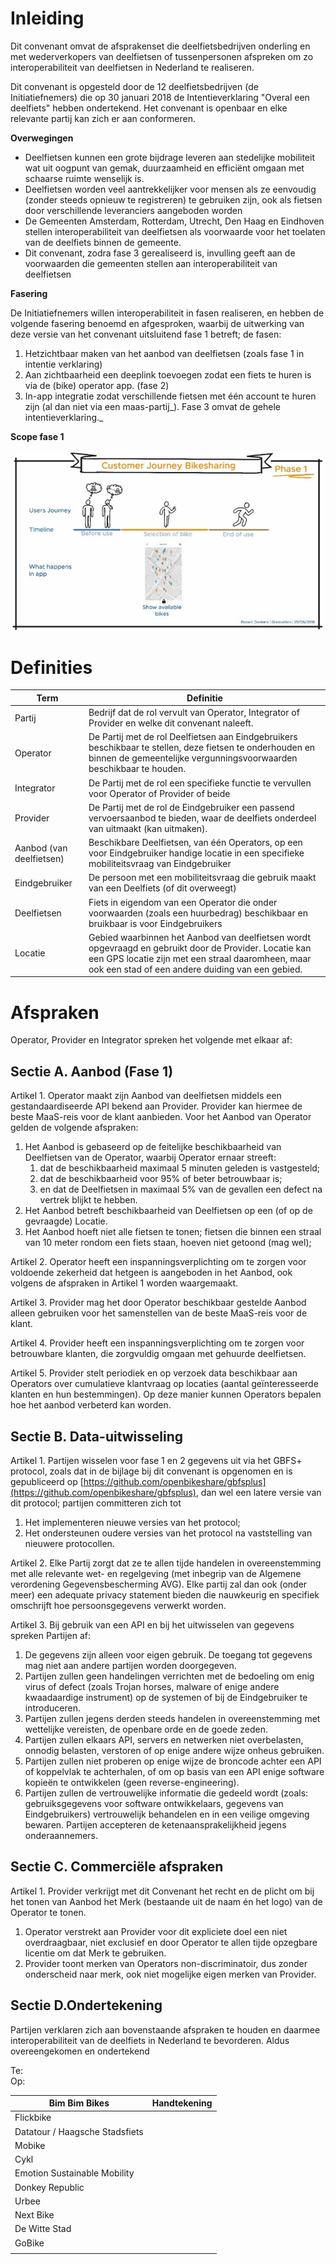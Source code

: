 # **Inleiding**

Dit convenant omvat de afsprakenset die deelfietsbedrijven onderling en met wederverkopers van deelfietsen of tussenpersonen afspreken om zo interoperabiliteit van deelfietsen in Nederland te realiseren.

Dit convenant is opgesteld door de 12 deelfietsbedrijven (de Initiatiefnemers) die op 30 januari 2018 de Intentieverklaring &quot;Overal een deelfiets&quot; hebben ondertekend. Het convenant is openbaar en elke relevante partij kan zich er aan conformeren.

**Overwegingen**

- Deelfietsen kunnen een grote bijdrage leveren aan stedelijke mobiliteit wat uit oogpunt van gemak, duurzaamheid en efficiënt omgaan met schaarse ruimte wenselijk is.
- Deelfietsen worden veel aantrekkelijker voor mensen als ze eenvoudig (zonder steeds opnieuw te registreren) te gebruiken zijn, ook als fietsen door verschillende leveranciers aangeboden worden
- De Gemeenten Amsterdam, Rotterdam, Utrecht, Den Haag en Eindhoven stellen interoperabiliteit van deelfietsen als voorwaarde voor het toelaten van de deelfiets binnen de gemeente.
- Dit convenant, zodra fase 3 gerealiseerd is, invulling geeft aan de voorwaarden die gemeenten stellen aan interoperabiliteit van deelfietsen

**Fasering**

De Initiatiefnemers willen interoperabiliteit in fasen realiseren, en hebben de volgende fasering benoemd en afgesproken, waarbij de uitwerking van deze versie van het convenant uitsluitend fase 1 betreft; de fasen:

1. Hetzichtbaar maken van het aanbod van deelfietsen (zoals fase 1 in intentie verklaring)
2. Aan zichtbaarheid een deeplink toevoegen zodat een fiets te huren is via de (bike) operator app. (fase 2)
3. In-app integratie zodat verschillende fietsen met één account te huren zijn (al dan niet via een maas-partij_). Fase 3 omvat de gehele intentieverklaring._

**Scope fase 1**

![alt text](https://raw.githubusercontent.com/openbikeshare/convenant/master/scope_fase1.png)

# Definities

| **Term** | **Definitie** |
| --- | --- |
| Partij | Bedrijf dat de rol vervult van Operator, Integrator of Provider en welke dit convenant naleeft. |
| Operator | De Partij met de rol Deelfietsen aan Eindgebruikers beschikbaar te stellen, deze fietsen te onderhouden en binnen de gemeentelijke vergunningsvoorwaarden beschikbaar te houden. |
| Integrator | De Partij met de rol een specifieke functie te vervullen voor Operator of Provider of beide |
| Provider | De Partij met de rol de Eindgebruiker een passend vervoersaanbod te bieden, waar de deelfiets onderdeel van uitmaakt (kan uitmaken). |
| Aanbod (van deelfietsen) | Beschikbare Deelfietsen, van één Operators, op een voor Eindgebruiker handige locatie in een specifieke mobiliteitsvraag van Eindgebruiker |
| Eindgebruiker | De persoon met een mobiliteitsvraag die gebruik maakt van een Deelfiets (of dit overweegt) |
| Deelfietsen | Fiets in eigendom van een Operator die onder voorwaarden (zoals een huurbedrag) beschikbaar en bruikbaar is voor Eindgebruikers |
| Locatie | Gebied waarbinnen het Aanbod van deelfietsen wordt opgevraagd en gebruikt door de Provider. Locatie kan een GPS locatie zijn met een straal daaromheen, maar ook een stad of een andere duiding van een gebied.  |



# Afspraken

Operator, Provider en Integrator spreken het volgende met elkaar af:

## Sectie A. Aanbod (Fase 1)

Artikel 1. Operator maakt zijn Aanbod van deelfietsen middels een gestandaardiseerde API bekend aan Provider. Provider kan hiermee de beste MaaS-reis voor de klant aanbieden. Voor het Aanbod van Operator gelden de volgende afspraken:

1. Het Aanbod is gebaseerd op de feitelijke beschikbaarheid van Deelfietsen van de Operator, waarbij Operator ernaar streeft:
    1. dat de beschikbaarheid maximaal 5 minuten geleden is vastgesteld;
    2. dat de beschikbaarheid voor 95% of beter betrouwbaar is;
    3. en dat de Deelfietsen in maximaal 5% van de gevallen een defect na vertrek blijkt te hebben.
2. Het Aanbod betreft beschikbaarheid van Deelfietsen op een (of op de gevraagde) Locatie.
3. Het Aanbod hoeft niet alle fietsen te tonen; fietsen die binnen een straal van 10 meter rondom een fiets staan, hoeven niet getoond (mag wel);

Artikel 2. Operator heeft een inspanningsverplichting om te zorgen voor voldoende zekerheid dat hetgeen is aangeboden in het Aanbod, ook volgens de afspraken in Artikel 1 worden waargemaakt.

Artikel 3. Provider mag het door Operator beschikbaar gestelde Aanbod alleen gebruiken voor het samenstellen van de beste MaaS-reis voor de klant.

Artikel 4. Provider heeft een inspanningsverplichting om te zorgen voor betrouwbare klanten, die zorgvuldig omgaan met gehuurde deelfietsen.

Artikel 5. Provider stelt periodiek en op verzoek data beschikbaar aan Operators over cumulatieve klantvraag op locaties (aantal geïnteresseerde klanten en hun bestemmingen). Op deze manier kunnen Operators bepalen hoe het aanbod verbeterd kan worden.
## Sectie B. Data-uitwisseling

Artikel 1. Partijen wisselen voor fase 1 en 2 gegevens uit via het GBFS+ protocol, zoals dat in de bijlage bij dit convenant is opgenomen en is gepubliceerd op [https://github.com/openbikeshare/gbfsplus](https://github.com/openbikeshare/gbfsplus), dan wel een latere versie van dit protocol; partijen committeren zich tot

1. Het implementeren nieuwe versies van het protocol;
2. Het ondersteunen oudere versies van het protocol na vaststelling van nieuwere protocollen.

Artikel 2. 
Elke Partij zorgt dat ze te allen tijde handelen in overeenstemming met alle relevante wet- en regelgeving (met inbegrip van de Algemene verordening Gegevensbescherming AVG). Elke partij zal dan ook (onder meer) een adequate privacy statement bieden die nauwkeurig en specifiek omschrijft hoe persoonsgegevens verwerkt worden.

Artikel 3.
Bij gebruik van een API en bij het uitwisselen van gegevens spreken Partijen af:
1. De gegevens zijn alleen voor eigen gebruik. De toegang tot gegevens mag niet aan andere partijen worden  doorgegeven.
2. Partijen zullen geen handelingen verrichten met de bedoeling om enig virus of defect (zoals Trojan horses, malware of enige andere kwaadaardige instrument) op de systemen of bij de Eindgebruiker te introduceren.
3. Partijen zullen jegens derden steeds handelen in overeenstemming met wettelijke vereisten, de openbare orde en de goede zeden.
4. Partijen zullen elkaars API, servers en netwerken niet overbelasten, onnodig belasten, verstoren of op enige andere wijze onheus gebruiken.
5. Partijen zullen niet proberen op enige wijze de broncode achter een API of koppelvlak te achterhalen, of om op basis van een API enige software kopieën te ontwikkelen (geen reverse-engineering).
6. Partijen zullen de vertrouwelijke informatie die gedeeld wordt (zoals: gebruiksgegevens voor software ontwikkelaars, gegevens van Eindgebruikers) vertrouwelijk behandelen en in een veilige omgeving bewaren. Partijen accepteren de ketenaansprakelijkheid jegens onderaannemers.

## Sectie C. Commerciële afspraken

Artikel 1. Provider verkrijgt met dit Convenant het recht en de plicht om bij het tonen van Aanbod het Merk (bestaande uit de naam én het logo) van de Operator te tonen.
1. Operator verstrekt aan Provider voor dit expliciete doel een niet overdraagbaar, niet exclusief en door Operator te allen tijde opzegbare licentie om dat Merk te gebruiken.
2. Provider toont merken van Operators non-discriminatoir, dus zonder onderscheid naar merk, ook niet mogelijke eigen merken van Provider.

## Sectie D.Ondertekening

Partijen verklaren zich aan bovenstaande afspraken te houden en daarmee interoperabiliteit van de deelfiets in Nederland te bevorderen. Aldus overeengekomen en ondertekend

Te:                             
Op:       

| Bim Bim Bikes | Handtekening |
| --- | --- |
| Flickbike |   |
| Datatour / Haagsche Stadsfiets |   |
| Mobike |   |
| Cykl |   |
| Emotion Sustainable Mobility |   |
| Donkey Republic |   |
| Urbee |   |
| Next Bike |   |
| De Witte Stad |   |
| GoBike |   |
|   |   |
